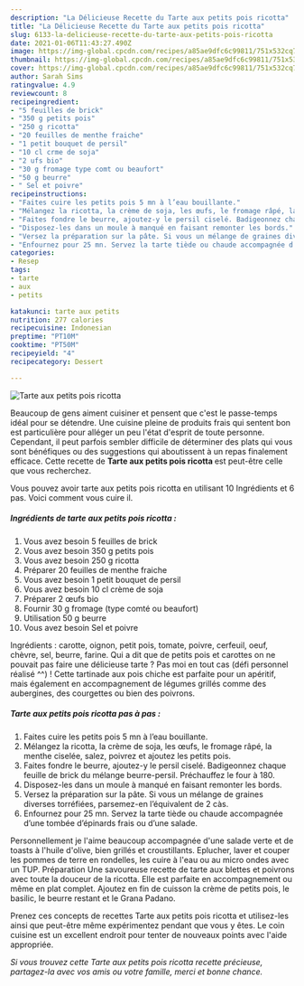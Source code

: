 ```yaml
---
description: "La Délicieuse Recette du Tarte aux petits pois ricotta"
title: "La Délicieuse Recette du Tarte aux petits pois ricotta"
slug: 6133-la-delicieuse-recette-du-tarte-aux-petits-pois-ricotta
date: 2021-01-06T11:43:27.490Z
image: https://img-global.cpcdn.com/recipes/a85ae9dfc6c99811/751x532cq70/tarte-aux-petits-pois-ricotta-photo-principale-de-la-recette.jpg
thumbnail: https://img-global.cpcdn.com/recipes/a85ae9dfc6c99811/751x532cq70/tarte-aux-petits-pois-ricotta-photo-principale-de-la-recette.jpg
cover: https://img-global.cpcdn.com/recipes/a85ae9dfc6c99811/751x532cq70/tarte-aux-petits-pois-ricotta-photo-principale-de-la-recette.jpg
author: Sarah Sims
ratingvalue: 4.9
reviewcount: 8
recipeingredient:
- "5 feuilles de brick"
- "350 g petits pois"
- "250 g ricotta"
- "20 feuilles de menthe fraiche"
- "1 petit bouquet de persil"
- "10 cl crme de soja"
- "2 ufs bio"
- "30 g fromage type comt ou beaufort"
- "50 g beurre"
- " Sel et poivre"
recipeinstructions:
- "Faites cuire les petits pois 5 mn à l’eau bouillante."
- "Mélangez la ricotta, la crème de soja, les œufs, le fromage râpé, la menthe ciselée, salez, poivrez et ajoutez les petits pois."
- "Faites fondre le beurre, ajoutez-y le persil ciselé. Badigeonnez chaque feuille de brick du mélange beurre-persil. Préchauffez le four à 180."
- "Disposez-les dans un moule à manqué en faisant remonter les bords."
- "Versez la préparation sur la pâte. Si vous un mélange de graines diverses torréfiées, parsemez-en l’équivalent de 2 càs."
- "Enfournez pour 25 mn. Servez la tarte tiède ou chaude accompagnée d’une tombée d’épinards frais ou d’une salade."
categories:
- Resep
tags:
- tarte
- aux
- petits

katakunci: tarte aux petits 
nutrition: 277 calories
recipecuisine: Indonesian
preptime: "PT10M"
cooktime: "PT50M"
recipeyield: "4"
recipecategory: Dessert

---
```



![Tarte aux petits pois ricotta](https://img-global.cpcdn.com/recipes/a85ae9dfc6c99811/751x532cq70/tarte-aux-petits-pois-ricotta-photo-principale-de-la-recette.jpg)

Beaucoup de gens aiment cuisiner et pensent que c'est le passe-temps idéal pour se détendre. Une cuisine pleine de produits frais qui sentent bon est particulière pour alléger un peu l'état d'esprit de toute personne. Cependant, il peut parfois sembler difficile de déterminer des plats qui vous sont bénéfiques ou des suggestions qui aboutissent à un repas finalement efficace. Cette recette de <strong> Tarte aux petits pois ricotta </strong> est peut-être celle que vous recherchez.

<!--inarticleads1-->

Vous pouvez avoir tarte aux petits pois ricotta en utilisant 10 Ingrédients et 6 pas. Voici comment vous cuire il.

##### Ingrédients de tarte aux petits pois ricotta :

1. Vous avez besoin 5 feuilles de brick
1. Vous avez besoin 350 g petits pois
1. Vous avez besoin 250 g ricotta
1. Préparer 20 feuilles de menthe fraiche
1. Vous avez besoin 1 petit bouquet de persil
1. Vous avez besoin 10 cl crème de soja
1. Préparer 2 œufs bio
1. Fournir 30 g fromage (type comté ou beaufort)
1. Utilisation 50 g beurre
1. Vous avez besoin  Sel et poivre


Ingrédients : carotte, oignon, petit pois, tomate, poivre, cerfeuil, oeuf, chèvre, sel, beurre, farine. Qui a dit que de petits pois et carottes on ne pouvait pas faire une délicieuse tarte ? Pas moi en tout cas (défi personnel réalisé ^^) ! Cette tartinade aux pois chiche est parfaite pour un apéritif, mais également en accompagnement de légumes grillés comme des aubergines, des courgettes ou bien des poivrons. 

<!--inarticleads2-->

##### Tarte aux petits pois ricotta pas à pas :

1. Faites cuire les petits pois 5 mn à l’eau bouillante.
1. Mélangez la ricotta, la crème de soja, les œufs, le fromage râpé, la menthe ciselée, salez, poivrez et ajoutez les petits pois.
1. Faites fondre le beurre, ajoutez-y le persil ciselé. Badigeonnez chaque feuille de brick du mélange beurre-persil. Préchauffez le four à 180.
1. Disposez-les dans un moule à manqué en faisant remonter les bords.
1. Versez la préparation sur la pâte. Si vous un mélange de graines diverses torréfiées, parsemez-en l’équivalent de 2 càs.
1. Enfournez pour 25 mn. Servez la tarte tiède ou chaude accompagnée d’une tombée d’épinards frais ou d’une salade.


Personnellement je l&#39;aime beaucoup accompagnée d&#39;une salade verte et de toasts à l&#39;huile d&#39;olive, bien grillés et croustillants. Eplucher, laver et couper les pommes de terre en rondelles, les cuire à l&#39;eau ou au micro ondes avec un TUP. Préparation  Une savoureuse recette de tarte aux blettes et poivrons avec toute la douceur de la ricotta. Elle est parfaite en accompagnement ou même en plat complet. Ajoutez en fin de cuisson la crème de petits pois, le basilic, le beurre restant et le Grana Padano. 

<!--inarticleads1-->

<p>
Prenez ces concepts de recettes Tarte aux petits pois ricotta et utilisez-les ainsi que peut-être même expérimentez pendant que vous y êtes. Le coin cuisine est un excellent endroit pour tenter de nouveaux points avec l'aide appropriée.
</p>

<p>
<i>Si vous trouvez cette Tarte aux petits pois ricotta recette précieuse, partagez-la avec vos amis ou votre famille, merci et bonne chance.</i>
</p>
